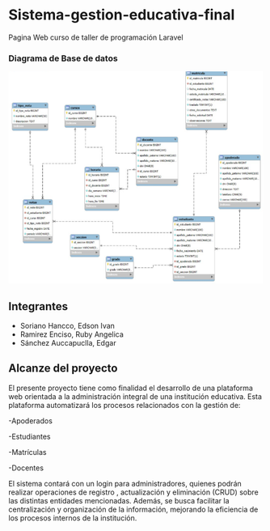 # Sistema-gestion-educativa-final
 Pagina Web curso de taller de programación Laravel

<h3>Diagrama de Base de datos</h3>

![imagen alt](https://github.com/Edsonjsx/Sistema-gestion-educativa-final/blob/9a039aa9123a77891b4e1c01a71fad3e968f3034/public/imagenes/BD.png)

<h2>Integrantes</h2>

- Soriano Hancco, Edson Ivan
- Ramirez Enciso, Ruby Angelica
- Sánchez Auccapuclla, Edgar

<h2>Alcanze del proyecto</h2>

El presente proyecto tiene como finalidad el desarrollo de una plataforma web orientada a la administración integral de una institución educativa. Esta plataforma automatizará los procesos relacionados con la gestión de:

-Apoderados

-Estudiantes

-Matrículas

-Docentes

El sistema contará con un login para administradores, quienes podrán realizar operaciones de registro , actualización y eliminación (CRUD) sobre las distintas entidades mencionadas. Además, se busca facilitar la centralización y organización de la información, mejorando la eficiencia de los procesos internos de la institución.
